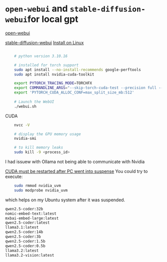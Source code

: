 # `open-webui` and `stable-diffusion-webui`for local gpt

[open-webui](https://github.com/open-webui/open-webui)

[stable-diffusion-webui](https://github.com/AUTOMATIC1111/stable-diffusion-webui)
[Install on Linux](https://github.com/openvinotoolkit/stable-diffusion-webui/wiki/Installation-on-Intel-Silicon#linux)

```bash

    # python version 3.10.16

    # installed for torch support
    sudo apt install --no-install-recommends google-perftools
    sudo apt install nvidia-cuda-toolkit

    export PYTORCH_TRACING_MODE=TORCHFX
    export COMMANDLINE_ARGS="--skip-torch-cuda-test --precision full --no-half --api" 
    export 'PYTORCH_CUDA_ALLOC_CONF=max_split_size_mb:512'
   
    # Launch the WebUI
    ./webui.sh 
```

CUDA

```bash
    nvcc -V

    # display the GPU memory usage
    nvidia-smi 

    # to kill memory leaks
    sudo kill -9 <process_id>
```

I had issuew with Ollama not being able to communicate with Nvidia 

[CUDA must be restarted after PC went into suspense](https://discuss.pytorch.org/t/userwarning-cuda-initialization-cuda-unknown-error-this-may-be-due-to-an-incorrectly-set-up-environment-e-g-changing-env-variable-cuda-visible-devices-after-program-start-setting-the-available-devices-to-be-zero/129335/3)
You could try to execute:

```bash
    sudo rmmod nvidia_uvm
    sudo modprobe nvidia_uvm
```

which helps on my Ubuntu system after it was suspended.

```bash
qwen2.5-coder:32b  
nomic-embed-text:latest
mxbai-embed-large:latest
qwen2.5-coder:latest
llama3.1:latest
qwen2.5-coder:14b
qwen2.5-coder:3b
qwen2.5-coder:1.5b
qwen2.5-coder:0.5b
llama3.2:latest
llama3.2-vision:latest

```

